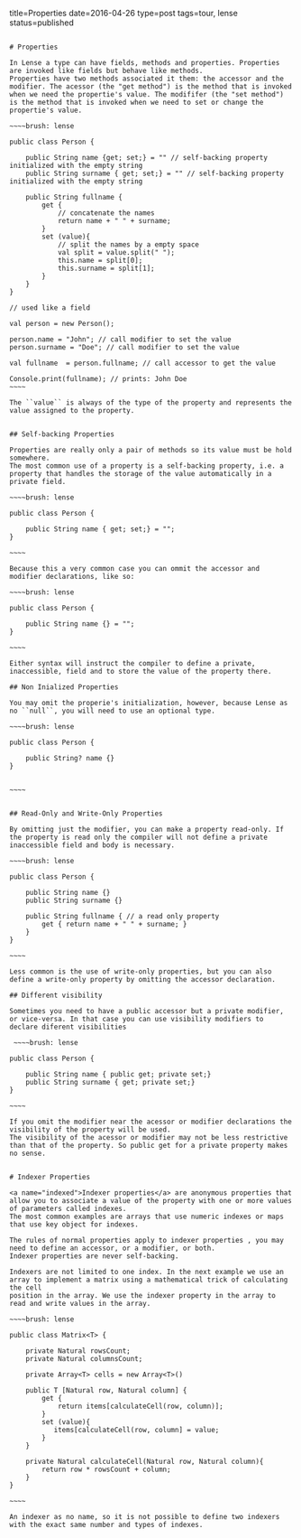 title=Properties
date=2016-04-26
type=post
tags=tour, lense
status=published
~~~~~~

# Properties

In Lense a type can have fields, methods and properties. Properties are invoked like fields but behave like methods. 
Properties have two methods associated it them: the accessor and the modifier. The acessor (the "get method") is the method that is invoked when we need the propertie's value. The modififer (the "set method") is the method that is invoked when we need to set or change the propertie's value. 

~~~~brush: lense

public class Person {

	public String name {get; set;} = "" // self-backing property initialized with the empty string
	public String surname { get; set;} = "" // self-backing property initialized with the empty string
	
	public String fullname { 
		get { 
			// concatenate the names
			return name + " " + surname; 
		}
		set (value){
			// split the names by a empty space
			val split = value.split(" ");
			this.name = split[0];
			this.surname = split[1];
		}
	}
}

// used like a field

val person = new Person();

person.name = "John"; // call modifier to set the value
person.surname = "Doe"; // call modifier to set the value

val fullname  = person.fullname; // call accessor to get the value

Console.print(fullname); // prints: John Doe
~~~~

The ``value`` is always of the type of the property and represents the value assigned to the property.


## Self-backing Properties 

Properties are really only a pair of methods so its value must be hold somewhere. 
The most common use of a property is a self-backing property, i.e. a property that handles the storage of the value automatically in a private field.

~~~~brush: lense

public class Person {

	public String name { get; set;} = "";
}

~~~~

Because this a very common case you can ommit the accessor and modifier declarations, like so:

~~~~brush: lense

public class Person {

	public String name {} = "";
}

~~~~

Either syntax will instruct the compiler to define a private, inaccessible, field and to store the value of the property there.

## Non Inialized Properties

You may omit the properie's initialization, however, because Lense as no ``null``, you will need to use an optional type.

~~~~brush: lense

public class Person {

	public String? name {}
}


~~~~


## Read-Only and Write-Only Properties

By omitting just the modifier, you can make a property read-only. If the property is read only the compiler will not define a private inaccessible field and body is necessary.

~~~~brush: lense

public class Person {

	public String name {}
	public String surname {}
	
	public String fullname { // a read only property
		get { return name + " " + surname; }
	}
}

~~~~

Less common is the use of write-only properties, but you can also define a write-only property by omitting the accessor declaration.

## Different visibility

Sometimes you need to have a public accessor but a private modifier, or vice-versa. In that case you can use visibility modifiers to declare diferent visibilities

 ~~~~brush: lense

public class Person {

	public String name { public get; private set;}
	public String surname { get; private set;}
}

~~~~

If you omit the modifier near the acessor or modifier declarations the visibility of the property will be used.
The visibility of the acessor or modifier may not be less restrictive than that of the property. So public get for a private property makes no sense. 


# Indexer Properties

<a name="indexed">Indexer properties</a> are anonymous properties that allow you to associate a value of the property with one or more values of parameters called indexes.
The most common examples are arrays that use numeric indexes or maps that use key object for indexes.

The rules of normal properties apply to indexer properties , you may need to define an accessor, or a modifier, or both.
Indexer properties are never self-backing.

Indexers are not limited to one index. In the next example we use an array to implement a matrix using a mathematical trick of calculating the cell
position in the array. We use the indexer property in the array to read and write values in the array.

~~~~brush: lense

public class Matrix<T> {

	private Natural rowsCount;
    private Natural columnsCount;
    
	private Array<T> cells = new Array<T>()

	public T [Natural row, Natural column] { 
		get {  
			return items[calculateCell(row, column)]; 
		}
		set (value){
		   items[calculateCell(row, column] = value;
		}
	}
	
	private Natural calculateCell(Natural row, Natural column){
		return row * rowsCount + column;
	}	
}

~~~~

An indexer as no name, so it is not possible to define two indexers with the exact same number and types of indexes. 

